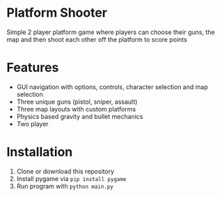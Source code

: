 
# Platform Shooter
Simple 2 player platform game where players can choose their guns, the map and then shoot each other off the platform to score points

# Features
- GUI navigation with options, controls, character selection and map selection 
- Three unique guns (pistol, sniper, assault) 
- Three map layouts with custom platforms 
- Physics based gravity and bullet mechanics 
- Two player 

# Installation
1. Clone or download this repository
2. Install pygame via `pip install pygame`
3. Run program with `python main.py`
